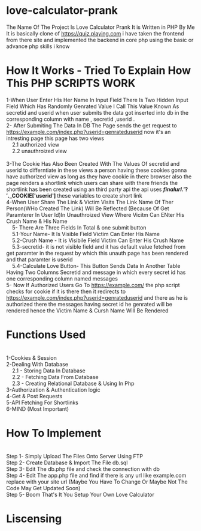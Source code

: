 # love-calculator-prank
The Name Of The Project Is Love Calculator Prank It is Written in PHP By Me It is basically clone of https://quiz.playing.com i have taken the frontend from there site and implemented the backend in core php using the basic or advance php skills i know 
# How It Works - Tried To Explain How This PHP SCRIPTS WORK 
1-When User Enter His Her Name In Input Field There Is Two Hidden Input Field Which Has Randomly Genrated Value I Call This Value Known As secretid and userid when user submits  the data got inserted into db in the corresponding column with name , secretid ,userid .<br/>
2- After Submiting The Data In DB The Page sends the get request to https://example.com/index.php?userid=genrateduserid now it's an intresting page this page has two views 
  <br/>&nbsp;&nbsp;&nbsp;&nbsp;2.1 authorized view 
  <br/>&nbsp;&nbsp;&nbsp;&nbsp;2.2 unauthroized view<br/>
<br/>3-The Cookie Has Also Been Created With The Values Of secretid and userid to differntiate in these views a person having these cookies gonna have authorized view as long as they have cookie in there browser also the page renders a shortlink which users can share with there friends the shortlink has been created using an third party api the api uses <b>$finalurl.'?'.$_COOKIE['userid'] </b>these variables to create short link 
<br/>4-When User Share The Link & Victim Visits The Link Name Of Ther Person(WHo Created The Link) Will Be Reflected (Because Of Get Paramterer In User Id)In Unauthroized View Where Vicitm Can ENter His Crush Name & His Name 
<br/>&nbsp;&nbsp;&nbsp;&nbsp;5- There Are Three Fields In Total  & one submit button
  <br/>&nbsp;&nbsp;&nbsp;&nbsp;5.1-Your Name- It Is Visible Field Victim Can Enter His Name
  <br/>&nbsp;&nbsp;&nbsp;&nbsp;5.2-Crush Name - It is Visibile Field Victim Can Enter His Crush Name
  <br/>&nbsp;&nbsp;&nbsp;&nbsp;5.3-secretid- it is not visible field and it has default value fetched from get paramter in the request by which this unauth page has been rendered and that paramter is userid 
  <br/>&nbsp;&nbsp;&nbsp;&nbsp;5.4-Calculate Love Button- This Button Sends Data In Another Table Having Two Columns Secretid and message in which every secret id has one corresponding column named messages
<br/>5- Now If Authorized Users Go To https://example.com/ the php script checks for cookie if it is there then it redirects to https://example.com/index.php?userid=genrateduserid and there as he is authorized there the messages having secret id he genrated will be rendered hence the Victim Name & Cursh Name Will Be Rendered 
# Functions Used
<br/>1-Cookies & Session
<br/>2-Dealing With Database 
  <br/>&nbsp;&nbsp;&nbsp;&nbsp;2.1 - Storing Data In Database
  <br/>&nbsp;&nbsp;&nbsp;&nbsp;2.2 - Fetching Data From Database
  <br/>&nbsp;&nbsp;&nbsp;&nbsp;2.3 - Creating Relational Database & Using In Php
<br/>3-Authorization & Authentication logic 
<br/>4-Get & Post Requests
<br/>5-API Fetching For Shortlinks
<br/>6-MIND (Most Important)
# How To Implement
<br/>Step 1- Simply Upload The Files Onto Server Using FTP 
<br/>Step 2- Create Database & Import The File db.sql 
<br/>Step 3- Edit The db.php file and check the connection with db
<br/>Step 4- Edit The app.php file and find if there is any url like example.com replace with your site url (Maybe You Have To Change Or Maybe Not The Code May Get Updated Soon)
<br/>Step 5- Boom That's It You Setup Your Own Love Calculator 
# Liscensing 
